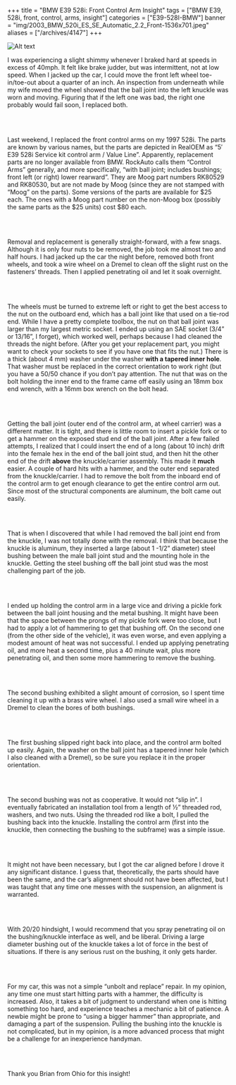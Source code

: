 +++
title = "BMW E39 528i: Front Control Arm Insight"
tags = ["BMW E39, 528i, front, control, arms, insight"]
categories = ["E39-528I-BMW"]
banner = "img/2003_BMW_520i_ES_SE_Automatic_2.2_Front-1536x701.jpeg"
aliases = ["/archives/4147"]
+++

![Alt text](https://e39source.com/wp-content/uploads/2020/04/2003_BMW_520i_ES_SE_Automatic_2.2_Front-1536x701.jpg)


I was experiencing a slight shimmy whenever I braked hard at speeds in excess of 40mph.  It felt like brake judder, but was intermittent, not at low speed.  When I jacked up the car, I could move the front left wheel toe-in/toe-out about a quarter of an inch.  An inspection from underneath while my wife moved the wheel showed that the ball joint into the left knuckle was worn and moving.  Figuring that if the left one was bad, the right one probably would fail soon, I replaced both.

&nbsp;<br/><br/>

Last weekend, I replaced the front control arms on my 1997 528i.  The parts are known by various names, but the parts are depicted in RealOEM as “5′ E39 528i Service kit control arm / Value Line”.  Apparently, replacement parts are no longer available from BMW. RockAuto calls them “Control Arms” generally, and more specifically, “with ball joint; includes bushings; front left (or right) lower rearward”.  They are Moog part numbers RK80529 and RK80530, but are not made by Moog (since they are not stamped with “Moog” on the parts).  Some versions of the parts are available for $25 each.  The ones with a Moog part number on the non-Moog box (possibly the same parts as the $25 units) cost $80 each.

&nbsp;<br/><br/>

Removal and replacement is generally straight-forward, with a few snags.  Although it is only four nuts to be removed, the job took me almost two and half hours. I had jacked up the car the night before, removed both front wheels, and took a wire wheel on a Dremel to clean off the slight rust on the fasteners’ threads.  Then I applied penetrating oil and let it soak overnight.

&nbsp;<br/><br/>

The wheels must be turned to extreme left or right to get the best access to the nut on the outboard end, which has a ball joint like that used on a tie-rod end.  While I have a pretty complete toolbox, the nut on that ball joint was larger than my largest metric socket.  I ended up using an SAE socket (3/4” or 13/16”, I forget), which worked well, perhaps because I had cleaned the threads the night before.  (After you get your replacement part, you might want to check your sockets to see if you have one that fits the nut.)  There is a thick (about 4 mm) washer under the washer **with a tapered inner hole**.  That washer must be replaced in the correct orientation to work right (but you have a 50/50 chance if you don’t pay attention. The nut that was on the bolt holding the inner end to the frame came off easily using an 18mm box end wrench, with a 16mm box wrench on the bolt head.  

&nbsp;<br/><br/>

Getting the ball joint (outer end of the control arm, at wheel carrier) was a different matter.  It is tight, and there is little room to insert a pickle fork or to get a hammer on the exposed stud end of the ball joint.  After a few failed attempts, I realized that I could insert the end of a long (about 10 inch) drift into the female hex in the end of the ball joint stud, and then hit the other end of the drift **above** the knuckle/carrier assembly.  This made it **much** easier.  A couple of hard hits with a hammer, and the outer end separated from the knuckle/carrier.  I had to remove the bolt from the inboard end of the control arm to get enough clearance to get the entire control arm out. Since most of the structural components are aluminum, the bolt came out easily. 

&nbsp;<br/><br/>

That is when I discovered that while I had removed the ball joint end from the knuckle, I was not totally done with the removal.  I think that because the knuckle is aluminum, they inserted a large (about 1 -1/2” diameter) steel bushing between the male ball joint stud and the mounting hole in the knuckle.  Getting the steel bushing off the ball joint stud was the most challenging part of the job.

&nbsp;<br/><br/>

I ended up holding the control arm in a large vice and driving a pickle fork between the ball joint housing and the metal bushing.  It might have been that the space between the prongs of my pickle fork were too close, but I had to apply a lot of hammering to get that bushing off.  On the second one (from the other side of the vehicle), it was even worse, and even applying a modest amount of heat was not successful.  I ended up applying penetrating oil, and more heat a second time, plus a 40 minute wait, plus more penetrating oil, and then some more hammering to remove the bushing.

&nbsp;<br/><br/>

The second bushing exhibited a slight amount of corrosion, so I spent time cleaning it up with a brass wire wheel.  I also used a small wire wheel in a Dremel to clean the bores of both bushings.

&nbsp;<br/><br/>

The first bushing slipped right back into place, and the control arm bolted up easily.  Again, the washer on the ball joint has a tapered inner hole (which I also cleaned with a Dremel), so be sure you replace it in the proper orientation.

&nbsp;<br/><br/>

The second bushing was not as cooperative.  It would not “slip in”.  I eventually fabricated an installation tool from a length of ½” threaded rod, washers, and two nuts.  Using the threaded rod like a bolt, I pulled the bushing back into the knuckle.  Installing the control arm (first into the knuckle, then connecting the bushing to the subframe) was a simple issue.

&nbsp;<br/><br/>

It might not have been necessary, but I got the car aligned before I drove it any significant distance.  I guess that, theoretically, the parts should have been the same, and the car’s alignment should not have been affected, but I was taught that any time one messes with the suspension, an alignment is warranted.

&nbsp;<br/><br/>

With 20/20 hindsight, I would recommend that you spray penetrating oil on the bushing/knuckle interface as well, and be liberal.  Driving a large diameter bushing out of the knuckle takes a lot of force in the best of situations.  If there is any serious rust on the bushing, it only gets harder.

&nbsp;<br/><br/>

For my car, this was not a simple “unbolt and replace” repair.  In my opinion, any time one must start hitting parts with a hammer, the difficulty is increased.  Also, it takes a bit of judgment to understand when one is hitting something too hard, and experience teaches a mechanic a bit of patience.  A newbie might be prone to “using a bigger hammer” than appropriate, and damaging a part of the suspension.  Pulling the bushing into the knuckle is not complicated, but in my opinion, is a more advanced process that might be a challenge for an inexperience handyman.  

&nbsp;<br/><br/>

Thank you Brian from Ohio for this insight!

&nbsp;<br/><br/>